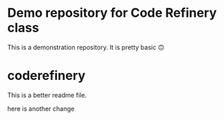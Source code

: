 # Demo repository for Code Refinery class

This is a demonstration repository. It is pretty basic 🙃

# coderefinery

This is a better readme file.

here is another change
